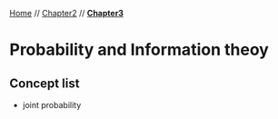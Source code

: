 [Home](README.md) // [Chapter2](deepLearningBook/Chapter2/listChapter2.md) // **[Chapter3](deepLearningBook/Chapter3/listChapter3.md)**

# Probability and Information theoy

## Concept list

* joint probability
